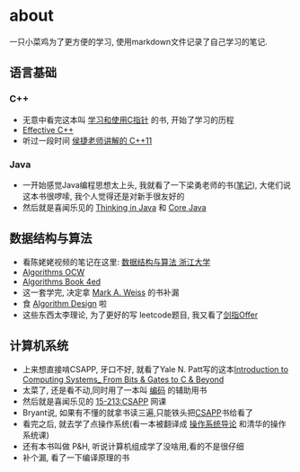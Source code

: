 # about

一只小菜鸡为了更方便的学习, 使用markdown文件记录了自己学习的笔记.

## 语言基础
### C++
*  无意中看完这本叫 [学习和使用C指针](C++/UnderstandAndUsingCPointers/UnderstandAndUsingCPointers.md) 的书,  开始了学习的历程
* [Effective C++](C++/EffectiveCPP/EffectiveCPlusPlus.md)
* 听过一段时间 [侯捷老师讲解的 C++11](C++/HouJieC11/HouJieC11.md)

### Java 
* 一开始感觉Java编程思想太上头, 我就看了一下梁勇老师的书([笔记](Java&Python/JavaLiangY/IntroductionJavaAndDataStructure.md)), 大佬们说这本书很啰嗦, 我个人觉得还是对新手很友好的
* 然后就是喜闻乐见的 [Thinking in Java](Java&Python/JavaCore/ThinkingInJava.md) 和 [Core Java](Java&Python/JavaCore/CoreJava.md)

## 数据结构与算法

* 看陈姥姥视频的笔记在这里: [数据结构与算法 浙江大学](Algorithms/DataStructure-ZJU/DataStructure.md)
* [Algorithms OCW](Algorithms/Alogrithm4ed/AlgorithmOCW.md)
* [Algorithms Book 4ed](Algorithms/Alogrithm4ed/Algorithm4ed.md)
* 这一套学完, 决定拿 [Mark A. Weiss]() 的书补漏
* 食 [Algorithm Design](Algorithms/AlgorithmDesign/AlgorithmDesign.md) 啦
* 这些东西太李理论, 为了更好的写 leetcode题目, 我又看了[剑指Offer](Algorithms/剑指Offer/剑指Offer.md)

## 计算机系统
* 上来想直接啃CSAPP, 牙口不好, 就看了Yale N. Patt写的这本[Introduction to Computing Systems_ From Bits & Gates to C & Beyond](ComputerSystem/CSAPP/Yale.Patt.Intro.Computer.System.md)
* 太菜了, 还是看不动,同时用了一本叫 [编码](ComputerSystem/Code-HLCHS/Code_theHiddenLanguageforComputerHardwareandSoftware.md) 的辅助用书
* 然后就是喜闻乐见的 [15-213:CSAPP](ComputerSystem/CSAPP/CSAPP.Mooc.md) 网课
* Bryant说, 如果有不懂的就拿书读三遍,只能铁头把[CSAPP](ComputerSystem/CSAPP/CSAPP.Book.md)书给看了
* 看完之后, 就去学了点操作系统(看一本被翻译成 [操作系统导论](ComputerSystem/OS-TEP/OS-TEP.md) 和清华的操作系统课)
* 还有本书叫做 P&H, 听说计算机组成学了没啥用,看的不是很仔细
* 补个漏, 看了一下编译原理的书
